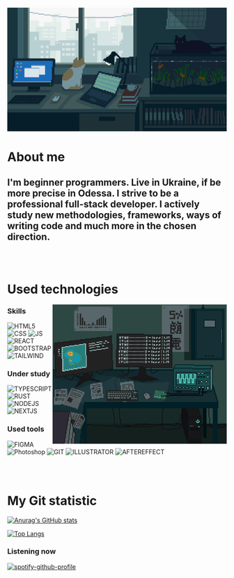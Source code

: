 ![Header](https://github.com/kwinkich/kwinkich/blob/main/assets/3GIF.gif)

# <b>About me</b>

## I'm beginner programmers. Live in Ukraine, if be more precise in Odessa. I strive to be a professional full-stack developer. I actively study new methodologies, frameworks, ways of writing code and much more in the chosen direction.

<br>
<br>

# <b>Used technologies</b>

<img align="right" alt="GIF" src="assets/4GIF.gif" width="400" height="320" />

### <strong> Skills </strong>

![HTML5](https://img.shields.io/badge/-HTML5-000?style=for-the-badge&logo=html5&logoColor=ff000)
![CSS](https://img.shields.io/badge/-CSS-000?style=for-the-badge&logo=css3&logoColor=0075FF)
![JS](https://img.shields.io/badge/-JS-000?style=for-the-badge&logo=javascript&logoColor=FAFF00)
![REACT](https://img.shields.io/badge/-React.js-000?style=for-the-badge&logo=react&logoColor=55ADFF)
![BOOTSTRAP](https://img.shields.io/badge/-Bootstrap-000?style=for-the-badge&logo=bootstrap&logoColor=9342f5)
![TAILWIND](https://img.shields.io/badge/-Tailwind-000?style=for-the-badge&logo=tailwindcss&logoColor=42f5e0)


### <strong> Under study </strong>

![TYPESCRIPT](https://img.shields.io/badge/-TypeScript-000?style=for-the-badge&logo=typescript&logoColor=55ADFF)
![RUST](https://img.shields.io/badge/-RUST-000?style=for-the-badge&logo=rust&logoColor=FF4040)
![NODEJS](https://img.shields.io/badge/-NODE_JS-000?style=for-the-badge&logo=nodedotjs&logoColor=1CA706)
![NEXTJS](https://img.shields.io/badge/-NEXT_JS-000?style=for-the-badge&logo=nextdotjs&logoColor=FFFFFF)

### <strong> Used tools </strong>

![FIGMA](https://img.shields.io/badge/-Figma-000?style=for-the-badge&logo=figma&logoColor=B422F9)
![Photoshop](https://img.shields.io/badge/-Photoshop-000?style=for-the-badge&logo=adobephotoshop&logoColor=6C95FF)
![GIT](https://img.shields.io/badge/-GIT-000?style=for-the-badge&logo=git&logoColor=FF2E00)
![ILLUSTRATOR](https://img.shields.io/badge/-ILLUSTRATOR-000?style=for-the-badge&logo=adobeillustrator&logoColor=FF9900)
![AFTEREFFECT](https://img.shields.io/badge/-AFTER_EFFECTS-000?style=for-the-badge&logo=adobeaftereffects&logoColor=8000FF)

</br>
</br>

# <strong> My Git statistic </strong>

[![Anurag's GitHub stats](https://github-readme-stats.vercel.app/api?username=kwinkich&show_icons=true&theme=dark&icon_color=0066FF&hide_border=true&border_radius=15&card_width=300)](https://github.com/anuraghazra/github-readme-stats)

[![Top Langs](https://github-readme-stats.vercel.app/api/top-langs/?username=kwinkich&layout=compact&border_radius=15&bg_color=F0F0F0&title_color=0066FF&card_width=440&hide_border=true)](https://github.com/kwinkich/github-readme-stats)

### <strong> Listening now </strong>

[![spotify-github-profile](https://spotify-github-profile.vercel.app/api/view?uid=31vxev3i3cd7l6miatpicfmfhsla&cover_image=true&theme=natemoo-re&show_offline=false&background_color=ffffff&bar_color=0011ff&bar_color_cover=true)](https://github.com/kittinan/spotify-github-profile)
